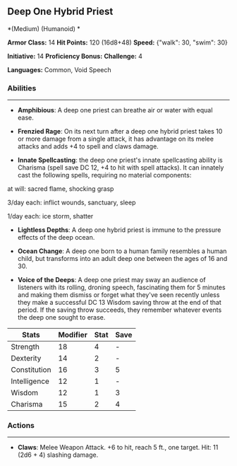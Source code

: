 ## Deep One Hybrid Priest
*(Medium) (Humanoid) *

**Armor Class:** 14
**Hit Points:** 120 (16d8+48)
**Speed:** {"walk": 30, "swim": 30}

**Initiative:** 14
**Proficiency Bonus:**
**Challenge:** 4

**Languages:** Common, Void Speech

### Abilities
 --- 
- **Amphibious**: A deep one priest can breathe air or water with equal ease.

- **Frenzied Rage**: On its next turn after a deep one hybrid priest takes 10 or more damage from a single attack, it has advantage on its melee attacks and adds +4 to spell and claws damage.

- **Innate Spellcasting**: the deep one priest's innate spellcasting ability is Charisma (spell save DC 12, +4 to hit with spell attacks). It can innately cast the following spells, requiring no material components:

at will: sacred flame, shocking grasp

3/day each: inflict wounds, sanctuary, sleep

1/day each: ice storm, shatter

- **Lightless Depths**: A deep one hybrid priest is immune to the pressure effects of the deep ocean.

- **Ocean Change**: A deep one born to a human family resembles a human child, but transforms into an adult deep one between the ages of 16 and 30.

- **Voice of the Deeps**: A deep one priest may sway an audience of listeners with its rolling, droning speech, fascinating them for 5 minutes and making them dismiss or forget what they've seen recently unless they make a successful DC 13 Wisdom saving throw at the end of that period. If the saving throw succeeds, they remember whatever events the deep one sought to erase.



| Stats | Modifier | Stat | Save
| ---- | ---- | ---- | ---- |
| Strength | 18 | 4 | - |
| Dexterity | 14 | 2 | - |
| Constitution | 16 | 3 | 5 |
| Intelligence | 12 | 1 | - |
| Wisdom | 12 | 1 | 3 |
| Charisma | 15 | 2 | 4 |

### Actions
 --- 
- **Claws**: Melee Weapon Attack. +6 to hit, reach 5 ft., one target. Hit: 11 (2d6 + 4) slashing damage.

